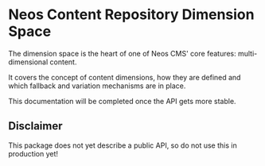 # Neos Content Repository Dimension Space

The dimension space is the heart of one of Neos CMS' core features: multi-dimensional content.

It covers the concept of content dimensions, how they are defined and which fallback and variation mechanisms are in place.

This documentation will be completed once the API gets more stable.

## Disclaimer

This package does not yet describe a public API, so do not use this in production yet!
